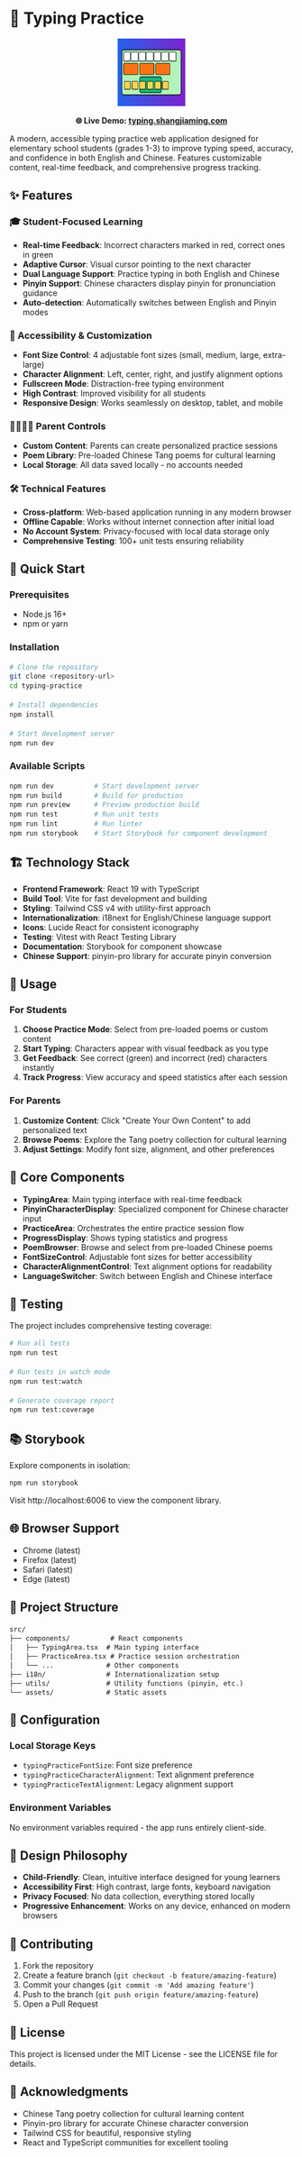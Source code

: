 # 🎯 Typing Practice

<div align="center">
  <img src="public/typing-practice.svg" alt="Typing Practice Logo" width="120" height="120">
  
  **🌐 Live Demo: [typing.shangjiaming.com](https://typing.shangjiaming.com)**
</div>

A modern, accessible typing practice web application designed for elementary school students (grades 1-3) to improve typing speed, accuracy, and confidence in both English and Chinese. Features customizable content, real-time feedback, and comprehensive progress tracking.

## ✨ Features

### 🎓 Student-Focused Learning
- **Real-time Feedback**: Incorrect characters marked in red, correct ones in green
- **Adaptive Cursor**: Visual cursor pointing to the next character
- **Dual Language Support**: Practice typing in both English and Chinese
- **Pinyin Support**: Chinese characters display pinyin for pronunciation guidance
- **Auto-detection**: Automatically switches between English and Pinyin modes

### 🎨 Accessibility & Customization
- **Font Size Control**: 4 adjustable font sizes (small, medium, large, extra-large)
- **Character Alignment**: Left, center, right, and justify alignment options
- **Fullscreen Mode**: Distraction-free typing environment
- **High Contrast**: Improved visibility for all students
- **Responsive Design**: Works seamlessly on desktop, tablet, and mobile

### 👨‍👩‍👧‍👦 Parent Controls
- **Custom Content**: Parents can create personalized practice sessions
- **Poem Library**: Pre-loaded Chinese Tang poems for cultural learning
- **Local Storage**: All data saved locally - no accounts needed

### 🛠️ Technical Features
- **Cross-platform**: Web-based application running in any modern browser
- **Offline Capable**: Works without internet connection after initial load
- **No Account System**: Privacy-focused with local data storage only
- **Comprehensive Testing**: 100+ unit tests ensuring reliability

## 🚀 Quick Start

### Prerequisites
- Node.js 16+ 
- npm or yarn

### Installation
```bash
# Clone the repository
git clone <repository-url>
cd typing-practice

# Install dependencies
npm install

# Start development server
npm run dev
```

### Available Scripts
```bash
npm run dev          # Start development server
npm run build        # Build for production
npm run preview      # Preview production build
npm run test         # Run unit tests
npm run lint         # Run linter
npm run storybook    # Start Storybook for component development
```

## 🏗️ Technology Stack

- **Frontend Framework**: React 19 with TypeScript
- **Build Tool**: Vite for fast development and building
- **Styling**: Tailwind CSS v4 with utility-first approach
- **Internationalization**: i18next for English/Chinese language support
- **Icons**: Lucide React for consistent iconography
- **Testing**: Vitest with React Testing Library
- **Documentation**: Storybook for component showcase
- **Chinese Support**: pinyin-pro library for accurate pinyin conversion

## 📱 Usage

### For Students
1. **Choose Practice Mode**: Select from pre-loaded poems or custom content
2. **Start Typing**: Characters appear with visual feedback as you type
3. **Get Feedback**: See correct (green) and incorrect (red) characters instantly
4. **Track Progress**: View accuracy and speed statistics after each session

### For Parents
1. **Customize Content**: Click "Create Your Own Content" to add personalized text
2. **Browse Poems**: Explore the Tang poetry collection for cultural learning
3. **Adjust Settings**: Modify font size, alignment, and other preferences

## 🎯 Core Components

- **TypingArea**: Main typing interface with real-time feedback
- **PinyinCharacterDisplay**: Specialized component for Chinese character input
- **PracticeArea**: Orchestrates the entire practice session flow
- **ProgressDisplay**: Shows typing statistics and progress
- **PoemBrowser**: Browse and select from pre-loaded Chinese poems
- **FontSizeControl**: Adjustable font sizes for better accessibility
- **CharacterAlignmentControl**: Text alignment options for readability
- **LanguageSwitcher**: Switch between English and Chinese interface

## 🧪 Testing

The project includes comprehensive testing coverage:

```bash
# Run all tests
npm run test

# Run tests in watch mode
npm run test:watch

# Generate coverage report
npm run test:coverage
```

## 📚 Storybook

Explore components in isolation:

```bash
npm run storybook
```

Visit http://localhost:6006 to view the component library.

## 🌐 Browser Support

- Chrome (latest)
- Firefox (latest)
- Safari (latest)
- Edge (latest)

## 📁 Project Structure

```
src/
├── components/          # React components
│   ├── TypingArea.tsx  # Main typing interface
│   ├── PracticeArea.tsx # Practice session orchestration
│   └── ...             # Other components
├── i18n/               # Internationalization setup
├── utils/              # Utility functions (pinyin, etc.)
└── assets/             # Static assets
```

## 🔧 Configuration

### Local Storage Keys
- `typingPracticeFontSize`: Font size preference
- `typingPracticeCharacterAlignment`: Text alignment preference
- `typingPracticeTextAlignment`: Legacy alignment support

### Environment Variables
No environment variables required - the app runs entirely client-side.

## 🎨 Design Philosophy

- **Child-Friendly**: Clean, intuitive interface designed for young learners
- **Accessibility First**: High contrast, large fonts, keyboard navigation
- **Privacy Focused**: No data collection, everything stored locally
- **Progressive Enhancement**: Works on any device, enhanced on modern browsers

## 🤝 Contributing

1. Fork the repository
2. Create a feature branch (`git checkout -b feature/amazing-feature`)
3. Commit your changes (`git commit -m 'Add amazing feature'`)
4. Push to the branch (`git push origin feature/amazing-feature`)
5. Open a Pull Request

## 📄 License

This project is licensed under the MIT License - see the LICENSE file for details.

## 🙏 Acknowledgments

- Chinese Tang poetry collection for cultural learning content
- Pinyin-pro library for accurate Chinese character conversion
- Tailwind CSS for beautiful, responsive styling
- React and TypeScript communities for excellent tooling